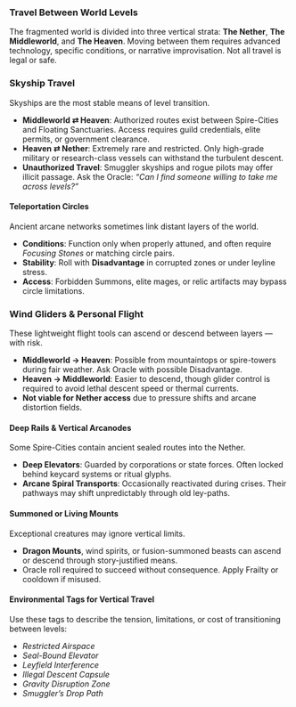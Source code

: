 ### Travel Between World Levels

The fragmented world is divided into three vertical strata: **The Nether**, **The Middleworld**, and **The Heaven**. Moving between them requires advanced technology, specific conditions, or narrative improvisation. Not all travel is legal or safe.

### Skyship Travel

Skyships are the most stable means of level transition.

* **Middleworld ⇄ Heaven**: Authorized routes exist between Spire-Cities and Floating Sanctuaries. Access requires guild credentials, elite permits, or government clearance.
* **Heaven ⇄ Nether**: Extremely rare and restricted. Only high-grade military or research-class vessels can withstand the turbulent descent.
* **Unauthorized Travel**: Smuggler skyships and rogue pilots may offer illicit passage. Ask the Oracle: *“Can I find someone willing to take me across levels?”*

#### Teleportation Circles

Ancient arcane networks sometimes link distant layers of the world.

* **Conditions**: Function only when properly attuned, and often require *Focusing Stones* or matching circle pairs.
* **Stability**: Roll with **Disadvantage** in corrupted zones or under leyline stress.
* **Access**: Forbidden Summons, elite mages, or relic artifacts may bypass circle limitations.

### Wind Gliders & Personal Flight

These lightweight flight tools can ascend or descend between layers — with risk.

* **Middleworld → Heaven**: Possible from mountaintops or spire-towers during fair weather. Ask Oracle with possible Disadvantage.
* **Heaven → Middleworld**: Easier to descend, though glider control is required to avoid lethal descent speed or thermal currents.
* **Not viable for Nether access** due to pressure shifts and arcane distortion fields.

#### Deep Rails & Vertical Arcanodes

Some Spire-Cities contain ancient sealed routes into the Nether.

* **Deep Elevators**: Guarded by corporations or state forces. Often locked behind keycard systems or ritual glyphs.
* **Arcane Spiral Transports**: Occasionally reactivated during crises. Their pathways may shift unpredictably through old ley-paths.

#### Summoned or Living Mounts

Exceptional creatures may ignore vertical limits.

* **Dragon Mounts**, wind spirits, or fusion-summoned beasts can ascend or descend through story-justified means.
* Oracle roll required to succeed without consequence. Apply Frailty or cooldown if misused.

#### Environmental Tags for Vertical Travel

Use these tags to describe the tension, limitations, or cost of transitioning between levels:

* *Restricted Airspace*
* *Seal-Bound Elevator*
* *Leyfield Interference*
* *Illegal Descent Capsule*
* *Gravity Disruption Zone*
* *Smuggler’s Drop Path*

